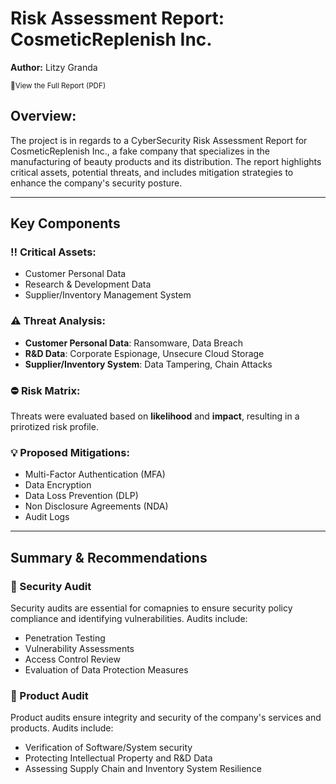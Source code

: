 # Risk Assessment Report: CosmeticReplenish Inc.

**Author:** Litzy Granda

<sub>📄View the Full Report (PDF)</sub>

## Overview:

The project is in regards to a CyberSecurity Risk Assessment Report for CosmeticReplenish Inc., a fake company that specializes in the manufacturing of beauty products and its distribution. The report highlights critical assets, potential threats, and includes mitigation strategies to enhance the company's security posture.

---

## Key Components

### ‼️ Critical Assets:
- Customer Personal Data
- Research & Development Data
- Supplier/Inventory Management System

### ⚠️ Threat Analysis:
- **Customer Personal Data**: Ransomware, Data Breach
- **R&D Data**: Corporate Espionage, Unsecure Cloud Storage
- **Supplier/Inventory System**: Data Tampering, Chain Attacks

### ⛔️ Risk Matrix:
Threats were evaluated based on **likelihood** and **impact**, resulting in a prirotized risk profile.

### 💡 Proposed Mitigations:
- Multi-Factor Authentication (MFA)
- Data Encryption
- Data Loss Prevention (DLP)
- Non Disclosure Agreements (NDA)
- Audit Logs

---

## Summary & Recommendations

### 🔐 Security Audit
Security audits are essential for comapnies to ensure security policy compliance and identifying vulnerabilities. Audits include:
- Penetration Testing
- Vulnerability Assessments
- Access Control Review
- Evaluation of Data Protection Measures

### 💄 Product Audit
Product audits ensure integrity and security of the company's services and products. Audits include:
- Verification of Software/System security
- Protecting Intellectual Property and R&D Data
- Assessing Supply Chain and Inventory System Resilience











